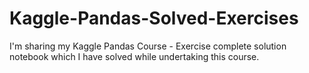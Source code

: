 # Kaggle-Pandas-Solved-Exercises
 I'm sharing my Kaggle Pandas Course - Exercise complete solution notebook which I have solved while undertaking this course.
